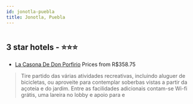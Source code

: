 ```yaml
---
id: jonotla-puebla
title: Jonotla, Puebla
---
```


<center><img src="https://i.travelapi.com/hotels/6000000/5380000/5372600/5372576/220e154d_z.jpg" alt="" /></center>


##  3 star hotels - ⭐️⭐️⭐️

-    [La Casona De Don Porfirio](https://www.hurb.com/br/aud/https://www.hurb.com/br/hotels/jonotla/la-casona-de-don-porfirio-HT-VJNZ?cmp=18055) Prices from R$358.75
   > Tire partido das várias atividades recreativas, incluindo aluguer de bicicletas, ou aproveite para contemplar soberbas vistas a partir da açoteia e do jardim. Entre as facilidades adicionais contam-se Wi-fi grátis, uma lareira no lobby e apoio para e
